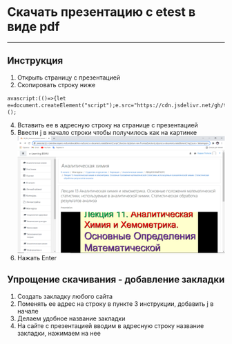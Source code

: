 # Скачать презентацию с etest в виде pdf

---

## Инструкция

1. Открыть страницу с презентацией
3. Скопировать строку ниже
~~~~
avascript:(()=>{let e=document.createElement("script");e.src="https://cdn.jsdelivr.net/gh/trueshadowguard/moodle_download_presentation/index.js",document.head.append(e)})();
~~~~
4. Вставить ее в адресную строку на странице с презентацией
5. Ввести j в начало строки чтобы получилось как на картинке
   ![img_1.png](img_1.png)
6. Нажать Enter

## Упрощение скачивания - добавление закладки

1. Создать закладку любого сайта
2. Поменять ее адрес на строку в пункте 3 инструкции, добавить j в начале
3. Делаем удобное название закладки
4. На сайте с презентацией вводим в адресную строку название закладки, нажимаем на нее
